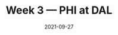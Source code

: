 ---
layout: game
title: Week 3 — PHI at DAL
season: 2021
game_id: 2021_03_PHI_DAL
week: 3
date: 2021-09-27
home_team: DAL
away_team: PHI
final_home: 
final_away: 
pbp_url: /assets/data/pbp/2021/2021_03_PHI_DAL.csv.gz
---